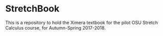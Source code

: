 # StretchBook

This is a repository to hold the Ximera textbook for the pilot OSU Stretch Calculus course, for Autumn-Spring 2017-2018.
